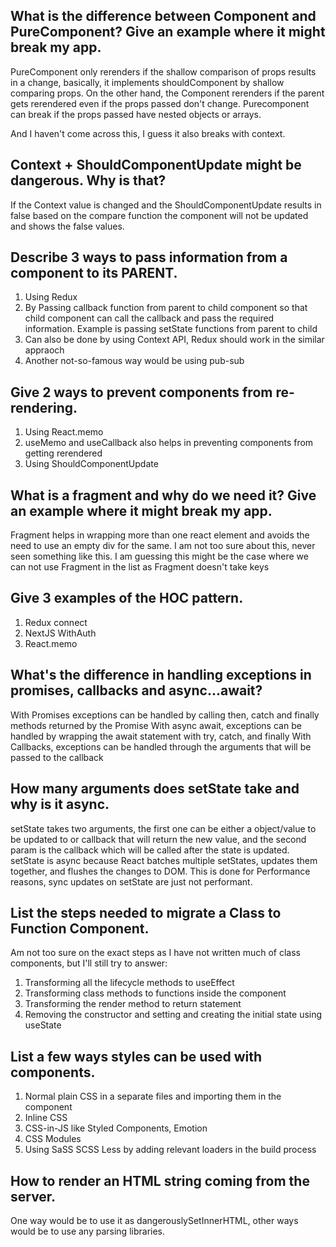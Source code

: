 ## What is the difference between Component and PureComponent? Give an example where it might break my app.

PureComponent only rerenders if the shallow comparison of props results in a change, basically, it implements shouldComponent by shallow comparing props. On the other hand, the Component rerenders if the parent gets rerendered even if the props passed don't change.
Purecomponent can break if the props passed have nested objects or arrays.

And I haven't come across this, I guess it also breaks with context.

## Context + ShouldComponentUpdate might be dangerous. Why is that?

If the Context value is changed and the ShouldComponentUpdate results in false based on the compare function the component will not be updated and shows the false values.

## Describe 3 ways to pass information from a component to its PARENT.

1. Using Redux
2. By Passing callback function from parent to child component so that child component can call the callback and pass the required information. Example is passing setState functions from parent to child
3. Can also be done by using Context API, Redux should work in the similar appraoch
4. Another not-so-famous way would be using pub-sub

## Give 2 ways to prevent components from re-rendering.

1. Using React.memo
2. useMemo and useCallback also helps in preventing components from getting rerendered
3. Using ShouldComponentUpdate

## What is a fragment and why do we need it? Give an example where it might break my app.

Fragment helps in wrapping more than one react element and avoids the need to use an empty div for the same.
I am not too sure about this, never seen something like this. I am guessing this might be the case where we can not use Fragment in the list as Fragment doesn't take keys

## Give 3 examples of the HOC pattern.

1. Redux connect
2. NextJS WithAuth
3. React.memo

## What's the difference in handling exceptions in promises, callbacks and async...await?

With Promises exceptions can be handled by calling then, catch and finally methods returned by the Promise
With async await, exceptions can be handled by wrapping the await statement with try, catch, and finally
With Callbacks, exceptions can be handled through the arguments that will be passed to the callback

## How many arguments does setState take and why is it async.

setState takes two arguments, the first one can be either a object/value to be updated to or callback that will return the new value, and the second param is the callback which will be called after the state is updated.
setState is async because React batches multiple setStates, updates them together, and flushes the changes to DOM. This is done for Performance reasons, sync updates on setState are just not performant.

## List the steps needed to migrate a Class to Function Component.

Am not too sure on the exact steps as I have not written much of class components, but I'll still try to answer:

1. Transforming all the lifecycle methods to useEffect
2. Transforming class methods to functions inside the component
3. Transforming the render method to return statement
4. Removing the constructor and setting and creating the initial state using useState

## List a few ways styles can be used with components.

1. Normal plain CSS in a separate files and importing them in the component
2. Inline CSS
3. CSS-in-JS like Styled Components, Emotion
4. CSS Modules
5. Using SaSS SCSS Less by adding relevant loaders in the build process

## How to render an HTML string coming from the server.

One way would be to use it as dangerouslySetInnerHTML, other ways would be to use any parsing libraries.
